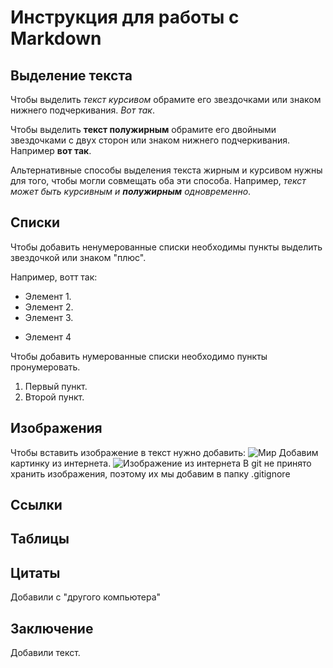 # Инструкция для работы с Markdown
## Выделение текста
Чтобы выделить *текст курсивом* обрамите его звездочками или знаком нижнего подчеркивания. _Вот так_.

Чтобы выделить **текст полужирным** обрамите его двойными звездочками с двух сторон или знаком нижнего подчеркивания. Например __вот так__.

Альтернативные способы выделения текста жирным и курсивом нужны для того, чтобы могли совмещать оба эти способа. Например, _текст может быть курсивным и **полужирным** одновременно_. 
## Списки
Чтобы добавить ненумерованные списки необходимы пункты выделить звездочкой или знаком "плюс".

Например, вотт так:
* Элемент 1.
* Элемент 2.
* Элемент 3.
+ Элемент 4

Чтобы добавить нумерованные списки необходимо пункты пронумеровать.

1. Первый пункт.
2. Второй пункт.

## Изображения

Чтобы вставить изображение в текст нужно добавить:
![Мир](mir.jpg)
Добавим картинку из интернета.
![Изображение из интернета](https://www.imgonline.com.ua/examples/bee-on-daisy.jpg)
В git не принято хранить изображения, поэтому их мы добавим в папку .gitignore
## Ссылки
## Таблицы
## Цитаты
Добавили с "другого компьютера"
## Заключение
Добавили текст.
